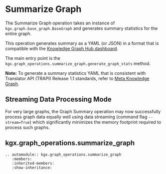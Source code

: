 # Summarize Graph

The Summarize Graph operation takes an instance of `kgx.graph.base_graph.BaseGraph` and
generates summary statistics for the entire graph.

This operation generates summary as a YAML (or JSON) in a format that is compatible with
the [Knowledge Graph Hub dashboard](https://knowledge-graph-hub.github.io/kg-covid-19-dashboard/).

The main entry point is the `kgx.graph_operations.summarize_graph.generate_graph_stats` method.

**Note:** To generate a summary statistics YAML that is consistent with Translator API (TRAPI) Release 1.1
standards, refer to [Meta Knowledge Graph](meta_knowledge_graph.md).


## Streaming Data Processing Mode

For very large graphs, the Graph Summary operation may now successfully process graph data equally well  using data streaming (command flag `--stream=True`) which significantly minimizes the memory footprint required to process such graphs.

## kgx.graph_operations.summarize_graph

```eval_rst
.. automodule:: kgx.graph_operations.summarize_graph
   :members:
   :inherited-members:
   :show-inheritance:
```